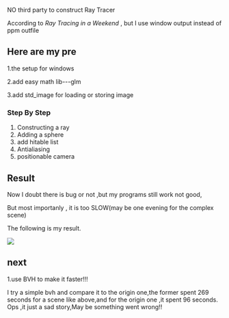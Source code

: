 NO third party to construct Ray  Tracer

According to  *Ray Tracing in a Weekend* , but I use  window output instead of ppm outfile

## Here are my pre

1.the setup for windows 

2.add  easy math lib---glm

3.add std_image for loading or storing image

### Step By Step

1. Constructing a ray
2. Adding a sphere
4. add hitable list 
5. Antialiasing 
8. positionable camera

## Result

Now I doubt there is bug or not ,but my programs still work not good,

But most importanly , it is too SLOW(may be one evening for the complex scene)

The following is my result.

![](https://github.com/zhulinspace/MyTinyRayTracer/RayTracing/result_img/RayTracer1.png)



## next

1.use BVH to make it faster!!!

I try a simple bvh and compare it to the origin one,the former spent 269 seconds for a scene like above,and for the origin one ,it spent 96 seconds. Ops ,it just a sad story,May be something went wrong!!